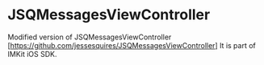 # JSQMessagesViewController

Modified version of JSQMessagesViewController [https://github.com/jessesquires/JSQMessagesViewController]
It is part of IMKit iOS SDK.
